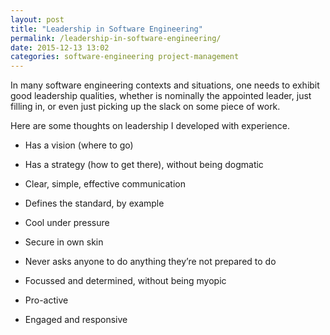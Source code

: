 ```yaml
---
layout: post
title: "Leadership in Software Engineering"
permalink: /leadership-in-software-engineering/
date: 2015-12-13 13:02
categories: software-engineering project-management
---
```


In many software engineering contexts and situations, one needs to exhibit good leadership qualities, whether is nominally the appointed leader, just filling in, or even just picking up the slack on some piece of work.

Here are some thoughts on leadership I developed with experience.

* Has a vision (where to go)
* Has a strategy (how to get there), without being dogmatic
* Clear, simple, effective communication

* Defines the standard, by example
* Cool under pressure
* Secure in own skin
* Never asks anyone to do anything they’re not prepared to do

* Focussed and determined, without being myopic
* Pro-active
* Engaged and responsive